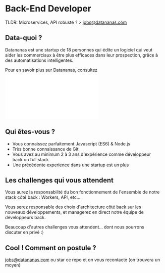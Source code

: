
# Back-End Developer

TLDR: Microservices, API robuste ? > jobs@datananas.com

## Data-quoi ?

Datananas est une startup de 18 personnes qui édite un logiciel qui veut aider les commerciaux à être plus efficaces dans leur prospection, grâce à des automatisations intelligentes.

Pour en savoir plus sur Datananas, consultez ![README.md](README.md)

## Qui êtes-vous ?

- Vous connaissez parfaitement Javascript (ES6) & Node.js
- Très bonne connaissance de Git
- Vous avez au minimum 2 à 3 ans d'expérience comme développeur back ou full stack
- Une précédente experience dans une startup est un plus

## Les challenges qui vous attendent

Vous aurez la responsabilité du bon fonctionnement de l'ensemble de notre stack côté back : Workers, API, etc...

Vous serez responsable des choix d'architecture côté back sur les nouveaux développements, et managerez en direct notre équipe de développeurs back.

Beaucoup d'autres challenges vous attendent... dont nous pourrons discuter en privé :)

## Cool ! Comment on postule ?

jobs@datananas.com ou star ce repo et on vous recontacte (on trouvera un moyen)
